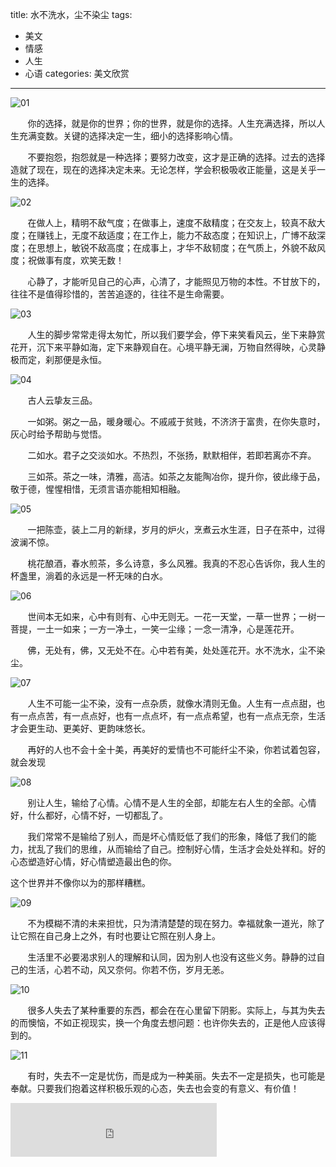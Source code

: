 title: 水不洗水，尘不染尘
tags: 
  - 美文 
  - 情感
  - 人生
  - 心语
categories: 美文欣赏
---

![01](/static/images/2014-12-18/01.jpg)

&#160; &#160; &#160; &#160;你的选择，就是你的世界；你的世界，就是你的选择。人生充满选择，所以人生充满变数。关键的选择决定一生，细小的选择影响心情。

&#160; &#160; &#160; &#160;不要抱怨，抱怨就是一种选择；要努力改变，这才是正确的选择。过去的选择造就了现在，现在的选择决定未来。无论怎样，学会积极吸收正能量，这是关乎一生的选择。
<!-- more -->
![02](/static/images/2014-12-18/02.jpg)

&#160; &#160; &#160; &#160;在做人上，精明不敌气度；在做事上，速度不敌精度；在交友上，较真不敌大度；在赚钱上，无度不敌适度；在工作上，能力不敌态度；在知识上，广博不敌深度；在思想上，敏锐不敌高度；在成事上，才华不敌韧度；在气质上，外貌不敌风度；祝做事有度，欢笑无数！

&#160; &#160; &#160; &#160;心静了，才能听见自己的心声，心清了，才能照见万物的本性。不甘放下的，往往不是值得珍惜的，苦苦追逐的，往往不是生命需要。

![03](/static/images/2014-12-18/03.jpg)

&#160; &#160; &#160; &#160;人生的脚步常常走得太匆忙，所以我们要学会，停下来笑看风云，坐下来静赏花开，沉下来平静如海，定下来静观自在。心境平静无澜，万物自然得映，心灵静极而定，刹那便是永恒。

![04](/static/images/2014-12-18/04.jpg)

&#160; &#160; &#160; &#160;古人云挚友三品。

&#160; &#160; &#160; &#160;一如粥。粥之一品，暖身暖心。不戚戚于贫贱，不济济于富贵，在你失意时，灰心时给予帮助与觉悟。

&#160; &#160; &#160; &#160;二如水。君子之交淡如水。不热烈，不张扬，默默相伴，若即若离亦不弃。

&#160; &#160; &#160; &#160;三如茶。茶之一味，清雅，高洁。如茶之友能陶冶你，提升你，彼此缘于品，敬于德，惺惺相惜，无须言语亦能相知相融。

![05](/static/images/2014-12-18/05.jpg)

&#160; &#160; &#160; &#160;一把陈壶，装上二月的新绿，岁月的炉火，烹煮云水生涯，日子在茶中，过得波澜不惊。

&#160; &#160; &#160; &#160;桃花酿酒，春水煎茶，多么诗意，多么风雅。我真的不忍心告诉你，我人生的杯盏里，淌着的永远是一杯无味的白水。

![06](/static/images/2014-12-18/06.jpg)

&#160; &#160; &#160; &#160;世间本无如来，心中有则有、心中无则无。一花一天堂，一草一世界；一树一菩提，一土一如来；一方一净土，一笑一尘缘；一念一清净，心是莲花开。

&#160; &#160; &#160; &#160;佛，无处有，佛，又无处不在。心中若有美，处处莲花开。水不洗水，尘不染尘。

![07](/static/images/2014-12-18/07.jpg)

&#160; &#160; &#160; &#160;人生不可能一尘不染，没有一点杂质，就像水清则无鱼。人生有一点点甜，也有一点点苦，有一点点好，也有一点点坏，有一点点希望，也有一点点无奈，生活才会更生动、更美好、更韵味悠长。

&#160; &#160; &#160; &#160;再好的人也不会十全十美，再美好的爱情也不可能纤尘不染，你若试着包容，就会发现

![08](/static/images/2014-12-18/08.jpg)

&#160; &#160; &#160; &#160;别让人生，输给了心情。心情不是人生的全部，却能左右人生的全部。心情好，什么都好，心情不好，一切都乱了。

&#160; &#160; &#160; &#160;我们常常不是输给了别人，而是坏心情贬低了我们的形象，降低了我们的能力，扰乱了我们的思维，从而输给了自己。控制好心情，生活才会处处祥和。好的心态塑造好心情，好心情塑造最出色的你。

这个世界并不像你以为的那样糟糕。

![09](/static/images/2014-12-18/09.jpg)

&#160; &#160; &#160; &#160;不为模糊不清的未来担忧，只为清清楚楚的现在努力。幸福就象一道光，除了让它照在自己身上之外，有时也要让它照在别人身上。

&#160; &#160; &#160; &#160;生活里不必要渴求别人的理解和认同，因为别人也没有这些义务。静静的过自己的生活，心若不动，风又奈何。你若不伤，岁月无恙。

![10](/static/images/2014-12-18/10.jpg)

&#160; &#160; &#160; &#160;很多人失去了某种重要的东西，都会在在心里留下阴影。实际上，与其为失去的而懊恼，不如正视现实，换一个角度去想问题：也许你失去的，正是他人应该得到的。

![11](/static/images/2014-12-18/11.jpg)

&#160; &#160; &#160; &#160;有时，失去不一定是忧伤，而是成为一种美丽。失去不一定是损失，也可能是奉献。只要我们抱着这样积极乐观的心态，失去也会变的有意义、有价值！

<iframe frameborder="no" border="0" marginwidth="0" marginheight="0" width=330 height=86 src="http://music.163.com/outchain/player?type=2&id=1472386&auto=1&height=66"></iframe>
